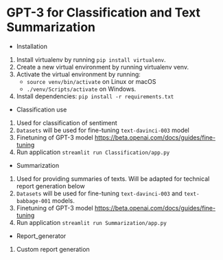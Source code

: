 # GPT-3 for Classification and Text Summarization
- Installation
1. Install virtualenv by running `pip install virtualenv`.
2. Create a new virtual environment by running virtualenv venv. 
3. Activate the virtual environment by running: 
      * `source venv/bin/activate` on Linux or macOS
      * `./venv/Scripts/activate` on Windows.
4. Install dependencies: `pip install -r requirements.txt`

- Classification use
1. Used for classification of sentiment 
2. `Datasets` will be used for fine-tuning `text-davinci-003` model
3. Finetuning of GPT-3 model https://beta.openai.com/docs/guides/fine-tuning
4. Run application `streamlit run Classification/app.py`

- Summarization 
1. Used for providing summaries of texts. Will be adapted for technical report generation below
2. `Datasets` will be used for fine-tuning `text-davinci-003` and `text-babbage-001` models.
3. Finetuning of GPT-3 model https://beta.openai.com/docs/guides/fine-tuning
4. Run application `streamlit run Summarization/app.py`

- Report_generator 
1. Custom report generation


